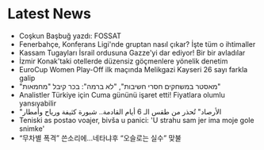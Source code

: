 # Latest News
-  Coşkun Başbuğ yazdı: FOSSAT
-  Fenerbahçe, Konferans Ligi'nde gruptan nasıl çıkar? İşte tüm o ihtimaller
-  Kassam Tugayları İsrail ordusuna Gazze'yi dar ediyor! Bir bir avladılar
-  İzmir Konak'taki otellerde düzensiz göçmenlere yönelik denetim
-  EuroCup Women Play-Off ilk maçında Melikgazi Kayseri 26 sayı farkla galip
-  "מאסטר במשחקים חסרי חשיבות", "לא ברמה": בכר קיבל "מחמאות"
-  Analistler Türkiye için Cuma gününü işaret etti! Fiyatlara olumlu yansıyabilir
-  "الأرصاد" تُحذر من طقس الـ 6 أيام القادمة.. شبورة كثيفة ورياح وأمطار
-  Teniski as postao voajer, bivša u panici: 'U strahu sam jer ima moje gole snimke'
-  “무차별 폭격” 쓴소리에…네타냐후 “오슬로는 실수” 맞불
